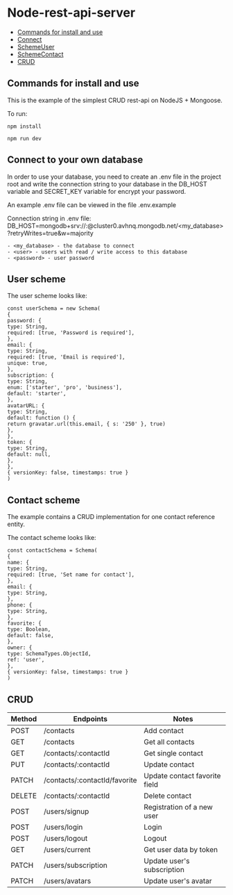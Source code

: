 # Node-rest-api-server

- [Commands for install and use](#Commands-for-install-and-use)
- [Connect](#Connect-to-your-own-database)
- [SchemeUser](#User-scheme)
- [SchemeContact](#Contact-scheme)
- [CRUD](#CRUD)

## Commands for install and use

This is the example of the simplest CRUD rest-api on NodeJS + Mongoose.

To run:

```
npm install

npm run dev
```

## Connect to your own database

In order to use your database, you need to create an .env file in the project root and write the connection string to your database in the DB_HOST variable and SECRET_KEY variable for encrypt your password.

An example .env file can be viewed in the file .env.example

Connection string in .env file:
DB_HOST=mongodb+srv://<user>:<password>@cluster0.avhnq.mongodb.net/<my_database>?retryWrites=true&w=majority

```
- <my_database> - the database to connect
- <user> - users with read / write access to this database
- <password> - user password
```

## User scheme

The user scheme looks like:

```
const userSchema = new Schema(
{
password: {
type: String,
required: [true, 'Password is required'],
},
email: {
type: String,
required: [true, 'Email is required'],
unique: true,
},
subscription: {
type: String,
enum: ['starter', 'pro', 'business'],
default: 'starter',
},
avatarURL: {
type: String,
default: function () {
return gravatar.url(this.email, { s: '250' }, true)
},
},
token: {
type: String,
default: null,
},
},
{ versionKey: false, timestamps: true }
)
```

## Contact scheme

The example contains a CRUD implementation for one contact reference entity.

The contact scheme looks like:

```
const contactSchema = Schema(
{
name: {
type: String,
required: [true, 'Set name for contact'],
},
email: {
type: String,
},
phone: {
type: String,
},
favorite: {
type: Boolean,
default: false,
},
owner: {
type: SchemaTypes.ObjectId,
ref: 'user',
},
{ versionKey: false, timestamps: true }
)
```

## CRUD

| Method | Endpoints                     | Notes                         |
| ------ | ----------------------------- | ----------------------------- |
| POST   | /contacts                     | Add contact                   |
| GET    | /contacts                     | Get all contacts              |
| GET    | /contacts/:contactId          | Get single contact            |
| PUT    | /contacts/:contactId          | Update contact                |
| PATCH  | /contacts/:contactId/favorite | Update contact favorite field |
| DELETE | /contacts/:contactId          | Delete contact                |
| POST   | /users/signup                 | Registration of a new user    |
| POST   | /users/login                  | Login                         |
| POST   | /users/logout                 | Logout                        |
| GET    | /users/current                | Get user data by token        |
| PATCH  | /users/subscription           | Update user's subscription    |
| PATCH  | /users/avatars                | Update user's avatar          |
